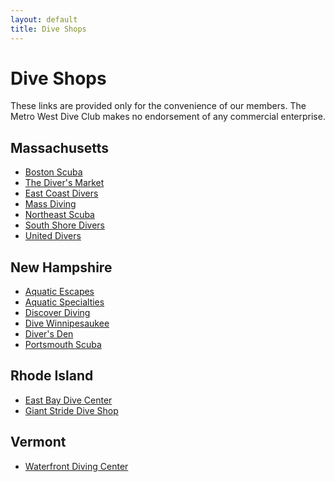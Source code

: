 ```yaml
---
layout: default
title: Dive Shops
---
```


# Dive Shops

These links are provided only for the convenience of our members. The Metro West
Dive Club makes no endorsement of any commercial enterprise.

## Massachusetts

- [Boston Scuba](http://www.bostonscuba.com/)
- [The Diver's Market](http://www.diversmarket.com/)
- [East Coast Divers](http://www.ecdivers.com/)
- [Mass Diving](http://www.massdiving.com/)
- [Northeast Scuba](https://northeastscubasupply.com/)
- [South Shore Divers](http://www.southshoredivers.com/)
- [United Divers](http://www.uniteddivers.com/)

## New Hampshire

- [Aquatic Escapes](http://www.aquaticescapes.com/)
- [Aquatic Specialties](http://www.aquaticspecialties.net/)
- [Discover Diving](http://www.discoverdiving.com/)
- [Dive Winnipesaukee](https://www.divewinnipesaukee.com/)
- [Diver's Den](http://www.diversdendiveshop.com/)
- [Portsmouth Scuba](https://www.portsmouthscuba.com/)

## Rhode Island

- [East Bay Dive Center](http://www.eastbaydivecenter.com)
- [Giant Stride Dive Shop](http://giantstridediveshop.com)

## Vermont

- [Waterfront Diving Center](http://www.waterfrontdiving.com/)
